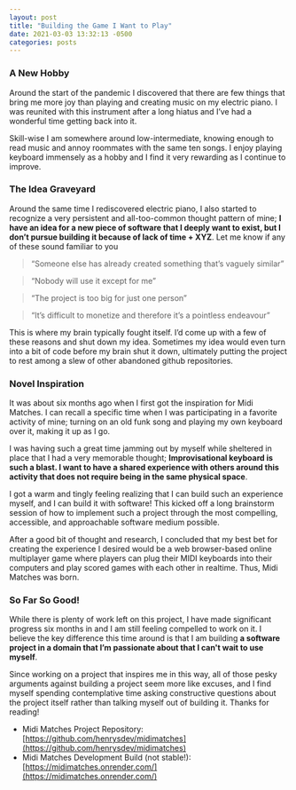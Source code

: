 ```yaml
---
layout: post
title: "Building the Game I Want to Play"
date: 2021-03-03 13:32:13 -0500
categories: posts
---
```


### A New Hobby

Around the start of the pandemic I discovered that there are few things that bring me more joy than playing and creating music on my electric piano. I was reunited with this instrument after a long hiatus and I’ve had a wonderful time getting back into it.

Skill-wise I am somewhere around low-intermediate, knowing enough to read music and annoy roommates with the same ten songs. I enjoy playing keyboard immensely as a hobby and I find it very rewarding as I continue to improve.

### The Idea Graveyard

Around the same time I rediscovered electric piano, I also started to recognize a very persistent and all-too-common thought pattern of mine; **I have an idea for a new piece of software that I deeply want to exist, but I don’t pursue building it because of lack of time + XYZ**. Let me know if any of these sound familiar to you

> “Someone else has already created something that’s vaguely similar”

> “Nobody will use it except for me”

> “The project is too big for just one person”

> “It’s difficult to monetize and therefore it’s a pointless endeavour”

This is where my brain typically fought itself. I’d come up with a few of these reasons and shut down my idea. Sometimes my idea would even turn into a bit of code before my brain shut it down, ultimately putting the project to rest among a slew of other abandoned github repositories.

### Novel Inspiration

It was about six months ago when I first got the inspiration for Midi Matches. I can recall a specific time when I was participating in a favorite activity of mine; turning on an old funk song and playing my own keyboard over it, making it up as I go.

I was having such a great time jamming out by myself while sheltered in place that I had a very memorable thought; **Improvisational keyboard is such a blast. I want to have a shared experience with others around this activity that does not require being in the same physical space**.

I got a warm and tingly feeling realizing that I can build such an experience myself, and I can build it with software! This kicked off a long brainstorm session of how to implement such a project through the most compelling, accessible, and approachable software medium possible.

After a good bit of thought and research, I concluded that my best bet for creating the experience I desired would be a web browser-based online multiplayer game where players can plug their MIDI keyboards into their computers and play scored games with each other in realtime. Thus, Midi Matches was born.

### So Far So Good!

While there is plenty of work left on this project, I have made significant progress six months in and I am still feeling compelled to work on it. I believe the key difference this time around is that I am building **a software project in a domain that I’m passionate about that I can't wait to use myself**.

Since working on a project that inspires me in this way, all of those pesky arguments against building a project seem more like excuses, and I find myself spending contemplative time asking constructive questions about the project itself rather than talking myself out of building it. Thanks for reading!

- Midi Matches Project Repository: [https://github.com/henrysdev/midimatches](https://github.com/henrysdev/midimatches)
- Midi Matches Development Build (not stable!): [https://midimatches.onrender.com/](https://midimatches.onrender.com/)
